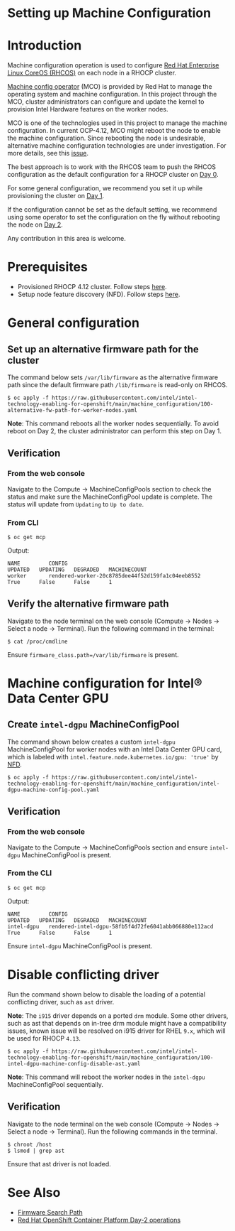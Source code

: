# Setting up Machine Configuration

# Introduction
Machine configuration operation is used to configure [Red Hat Enterprise Linux CoreOS (RHCOS)](https://docs.openshift.com/container-platform/4.12/architecture/architecture-rhcos.html) on each node in a RHOCP cluster.

[Machine config operator](https://github.com/openshift/machine-config-operator) (MCO) is provided by Red Hat to manage the operating system and machine configuration. In this project through the MCO, cluster administrators can configure and update the kernel to provision Intel Hardware features on the worker nodes.

MCO is one of the technologies used in this project to manage the machine configuration. In current OCP-4.12, MCO might reboot the node to enable the machine configuration. Since rebooting the node is undesirable, alternative machine configuration technologies are under investigation. For more details, see this [issue](https://github.com/intel/intel-technology-enabling-for-openshift/issues/34).  

The best approach is to work with the RHCOS team to push the RHCOS configuration as the default configuration for a RHOCP cluster on [Day 0](https://www.ibm.com/cloud/architecture/content/course/red-hat-openshift-container-platform-day-2-ops/). 

For some general configuration, we recommend you set it up while provisioning the cluster on [Day 1](https://www.ibm.com/cloud/architecture/content/course/red-hat-openshift-container-platform-day-2-ops/).

If the configuration cannot be set as the default setting, we recommend using some operator to set the configuration on the fly without rebooting the node on [Day 2](https://www.ibm.com/cloud/architecture/content/course/red-hat-openshift-container-platform-day-2-ops/).

Any contribution in this area is welcome. 

# Prerequisites 
- Provisioned RHOCP 4.12 cluster. Follow steps [here](/README.md#provisioning-rhocp-cluster).
- Setup node feature discovery (NFD). Follow steps [here](/nfd/README.md).

# General configuration 

## Set up an alternative firmware path for the cluster 
The command below sets `/var/lib/firmware` as the alternative firmware path since the default firmware path `/lib/firmware` is read-only on RHCOS.
``` 
$ oc apply -f https://raw.githubusercontent.com/intel/intel-technology-enabling-for-openshift/main/machine_configuration/100-alternative-fw-path-for-worker-nodes.yaml
```
**Note**: This command reboots all the worker nodes sequentially. To avoid reboot on Day 2, the cluster administrator can perform this step on Day 1.

## Verification
### From the web console
Navigate to the Compute -> MachineConfigPools section to check the status and make sure the MachineConfigPool update is complete. The status will update from `Updating` to `Up to date`.

### From CLI 
```
$ oc get mcp
```
Output:
```
NAME         CONFIG                                                 UPDATED   UPDATING   DEGRADED   MACHINECOUNT   
worker       rendered-worker-20c8785dee44f52d159fa1c04eeb8552       True      False      False      1              
```

## Verify the alternative firmware path
Navigate to the node terminal on the web console (Compute -> Nodes -> Select a node -> Terminal). Run the following command in the terminal:
```
$ cat /proc/cmdline 
```
Ensure `firmware_class.path=/var/lib/firmware` is present.

# Machine configuration for Intel® Data Center GPU
## Create `intel-dgpu` MachineConfigPool
The command shown below creates a custom `intel-dgpu` MachineConfigPool for worker nodes with an Intel Data Center GPU card, which is labeled with `intel.feature.node.kubernetes.io/gpu: 'true'` by [NFD](/nfd/README.md). 
```
$ oc apply -f https://raw.githubusercontent.com/intel/intel-technology-enabling-for-openshift/main/machine_configuration/intel-dgpu-machine-config-pool.yaml
```

## Verification
### From the web console
Navigate to the Compute -> MachineConfigPools section and ensure `intel-dgpu` MachineConfigPool is present.
### From the CLI 
```
$ oc get mcp
```
Output: 
```
NAME         CONFIG                                                 UPDATED   UPDATING   DEGRADED   MACHINECOUNT   
intel-dgpu   rendered-intel-dgpu-58fb5f4d72fe6041abb066880e112acd   True      False      False      1             
```
Ensure `intel-dgpu` MachineConfigPool is present.

# Disable conflicting driver
Run the command shown below to disable the loading of a potential conflicting driver, such as `ast` driver.

**Note**: The `i915` driver depends on a ported `drm` module. Some other drivers, such as ast that depends on in-tree drm module might have a compatibility issues, known issue will be resolved on i915 driver for RHEL `9.x`, which will be used for RHOCP `4.13`. 
```
$ oc apply -f https://raw.githubusercontent.com/intel/intel-technology-enabling-for-openshift/main/machine_configuration/100-intel-dgpu-machine-config-disable-ast.yaml
```
**Note**: This command will reboot the worker nodes in the `intel-dgpu` MachineConfigPool sequentially.

## Verification
Navigate to the node terminal on the web console (Compute -> Nodes -> Select a node -> Terminal). Run the following commands in the terminal.
```
$ chroot /host
$ lsmod | grep ast
```
Ensure that ast driver is not loaded.

# See Also
- [Firmware Search Path](https://docs.kernel.org/driver-api/firmware/fw_search_path.html)
- [Red Hat OpenShift Container Platform Day-2 operations](https://www.ibm.com/cloud/architecture/content/course/red-hat-openshift-container-platform-day-2-ops/)